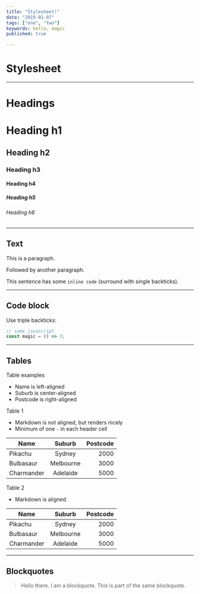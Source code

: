 ```yaml
---
title: "Stylesheet!"
date: "2019-01-07"
tags: ["one", "two"]
keywords: hello, magic
published: true

---
```


# Stylesheet

------------------------------------------------------------

# Headings

# Heading h1
## Heading h2
### Heading h3
#### Heading h4
##### Heading h5
###### Heading h6

----
## Text
This is a paragraph.

Followed by another paragraph.

This sentence has some `inline code` (surround with single backticks).

----
## Code block
Use triple backticks:
```js
// some javascript
const magic = () => 3;
```


------------------------------------------------------------
## Tables

Table examples
- Name is left-aligned
- Suburb is center-aligned
- Postcode is right-aligned

Table 1
- Markdown is not aligned, but renders nicely
- Minimum of one `-` in each header cell

| Name | Suburb | Postcode |
| - | :-: | -: |
| Pikachu | Sydney | 2000 |
| Bulbasaur | Melbourne | 3000 |
| Charmander | Adelaide | 5000 |


Table 2
- Markdown is aligned

| Name       | Suburb      | Postcode |
| ---------- | :---------: | -------: |
| Pikachu    | Sydney      | 2000     |
| Bulbasaur  | Melbourne   | 3000     |
| Charmander | Adelaide    | 5000     |

------------------------------------------------------------
## Blockquotes

> Hello there. I am a blockquote.
> This is part of the same blockquote.
